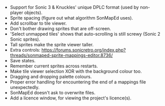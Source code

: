 - Support for Sonic 3 & Knuckles' unique DPLC format (used by non-player objects).
- Sprite spacing (figure out what algorithm SonMapEd uses).
- Add scrollbar to tile viewer.
- Don't bother drawing sprites that are off-screen.
- 'Select unmapped tiles' shows that auto-scrolling is still screwy (Sonic 2 Sonic sprites).
- Tall sprites make the sprite viewer taller.
- Extra controls: https://forums.sonicretro.org/index.php?threads/sonmaped-sprite-mappings-editor.8736/
- Save states.
- Remember current sprites across restarts.
- Make tile viewer selection XOR with the background colour too.
- Dragging and dropping palette colours.
- Proper error handling for encountering the end of a mappings file unexpectedly.
- SonMapEd doesn't ask to overwrite files.
- Add a licence window, for viewing the project's licence(s).
